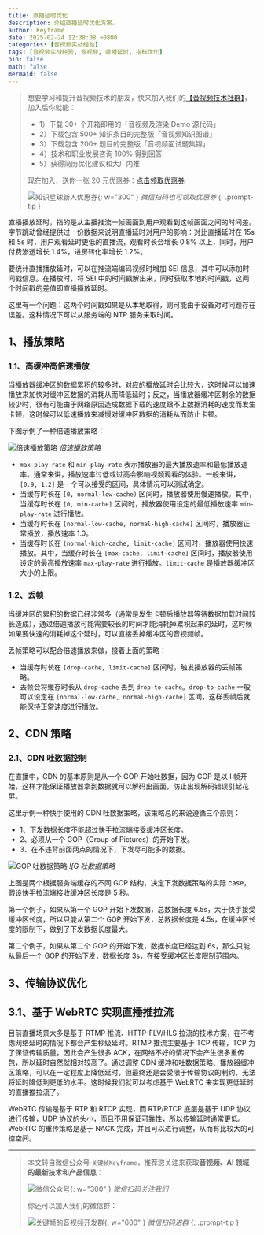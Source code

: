 ```yaml
---
title: 直播延时优化
description: 介绍直播延时优化方案。
author: Keyframe
date: 2025-02-24 12:38:08 +0800
categories: [音视频实战经验]
tags: [音视频实战经验, 音视频, 直播延时, 指标优化]
pin: false
math: false
mermaid: false
---
```


>想要学习和提升音视频技术的朋友，快来加入我们的<a href="https://t.zsxq.com/jRprT" target="_blank" rel="noopener noreferrer">【音视频技术社群】</a>，加入后你就能：
>
>- 1）下载 30+ 个开箱即用的「音视频及渲染 Demo 源代码」
>- 2）下载包含 500+ 知识条目的完整版「音视频知识图谱」
>- 3）下载包含 200+ 题目的完整版「音视频面试题集锦」
>- 4）技术和职业发展咨询 100% 得到回答
>- 5）获得简历优化建议和大厂内推
>  
>现在加入，送你一张 20 元优惠券：<a href="https://t.zsxq.com/jRprT" target="_blank" rel="noopener noreferrer">点击领取优惠券</a>
>
>![知识星球新人优惠券](assets/img/keyframe-zsxq-coupon.png){: w="300" }
>_微信扫码也可领取优惠券_
{: .prompt-tip }

<!--  

[字节音视频技术沙龙](https://live.juejin.cn/4354/remedia "字节音视频技术沙龙") 

字节直播延时优化：

- 自研低延迟协议
- 信令优化
- 缓冲区抗抖动优化
- 抗丢包优化
- 视频帧补偿
- 音视频同步优化
- CDN 低延迟调度
- RTC 场景调优

-->


直播播放延时，指的是从主播推流一帧画面到用户观看到这帧画面之间的时间差。字节跳动曾经提供过一份数据来说明直播延时对用户的影响：对比直播延时在 15s 和 5s 时，用户观看延时更低的直播流，观看时长会增长 0.8% 以上，同时，用户付费渗透增长 1.4%，进房转化率增长 1.2%。

要统计直播播放延时，可以在推流端编码视频时增加 SEI 信息，其中可以添加时间戳信息。在播放时，将 SEI 中的时间戳解出来，同时获取本地的时间戳，这两个时间戳的差值即直播播放延时。

这里有一个问题：这两个时间戳如果是从本地取得，则可能由于设备对时问题存在误差。这种情况下可以从服务端的 NTP 服务来取时间。



##  1、播放策略

### 1.1、高缓冲高倍速播放

当播放器缓冲区的数据累积的较多时，对应的播放延时会比较大，这时候可以加速播放来加快对缓冲区数据的消耗从而降低延时；反之，当播放器缓冲区剩余的数据较少时，很有可能由于网络原因造成数据下载的速度跟不上数据消耗的速度而发生卡顿，这时候可以低速播放来减慢对缓冲区数据的消耗从而防止卡顿。

下图示例了一种倍速播放策略：

![倍速播放策略](assets/resource/av-experience/player-dynamic-buffer-1.png)
_倍速播放策略_

- `max-play-rate` 和 `min-play-rate` 表示播放器的最大播放速率和最低播放速率。通常来讲，播放速率过低或过高会影响视频观看的体验。一般来讲，`[0.9, 1.2]` 是一个可以接受的区间，具体情况可以测试确定。
- 当缓存时长在 `[0, normal-low-cache)` 区间时，播放器使用慢速播放。其中，当缓存时长在 `[0, min-cache]` 区间时，播放器使用设定的最低播放速率 `min-play-rate` 进行播放。
- 当缓存时长在 `[normal-low-cache, normal-high-cache]` 区间时，播放器正常播放，播放速率 1.0。
- 当缓存时长在 `(normal-high-cache, limit-cache]` 区间时，播放器使用快速播放。其中，当缓存时长在 `[max-cache, limit-cache]` 区间时，播放器使用设定的最高播放速率 `max-play-rate` 进行播放。`limit-cache` 是播放器缓冲区大小的上限。


### 1.2、丢帧


当缓冲区的累积的数据已经非常多（通常是发生卡顿后播放器等待数据加载时间较长造成），通过倍速播放可能需要较长的时间才能消耗掉累积起来的延时，这时候如果要快速的消耗掉这个延时，可以直接丢掉缓冲区的音视频帧。

丢帧策略可以配合倍速播放来做，接着上面的策略：

- 当缓存时长在 `[drop-cache, limit-cache]` 区间时，触发播放器的丢帧策略。
- 丢帧会将缓存时长从 `drop-cache` 丢到 `drop-to-cache`。`drop-to-cache` 一般可以设定在 `[normal-low-cache, normal-high-cache]` 区间，这样丢帧后就能保持正常速度进行播放。


## 2、CDN 策略

### 2.1、CDN 吐数据控制

在直播中，CDN 的基本原则是从一个 GOP 开始吐数据，因为 GOP 是以 I 帧开始，这样才能保证播放器拿到数据就可以解码出画面，防止出现解码错误引起花屏。

这里示例一种快手使用的 CDN 吐数据策略，该策略总的来说遵循三个原则：

- 1、下发数据长度不能超过快手拉流端接受缓冲区长度。
- 2、必须从一个 GOP（Group of Pictures）的开始下发。
- 3、在不违背前面两点的情况下，下发尽可能多的数据。

![GOP 吐数据策略](assets/resource/av-experience/player-dynamic-buffer-2.png)
_![G 吐数据策略_

上图是两个根据服务端缓存的不同 GOP 结构，决定下发数据策略的实际 case，假设快手拉流端接收缓冲区长度是 5 秒。


第一个例子，如果从第一个 GOP 开始下发数据，总数据长度 6.5s，大于快手接受缓冲区长度，所以只能从第二个 GOP 开始下发，总数据长度是 4.5s，在缓冲区长度的限制下，做到了下发数据长度最大。


第二个例子，如果从第二个 GOP 的开始下发，数据长度已经达到 6s，那么只能从最后一个 GOP 的开始下发，数据长度 3s，在接受缓冲区长度限制范围内。



<!-- 
参考：

- [动态缓冲策略](player-dynamic-buffer.md) 
-->


## 3、传输协议优化


## 3.1、基于 WebRTC 实现直播推拉流

目前直播场景大多是基于 RTMP 推流、HTTP-FLV/HLS 拉流的技术方案，在不考虑网络延时的情况下都会产生秒级延时。RTMP 推流主要基于 TCP 传输，TCP 为了保证传输质量，因此会产生很多 ACK，在网络不好的情况下会产生很多重传包，所以延时自然就相对较高了。通过调整 CDN 缓冲和吐数据策略、播放器缓冲区策略，可以在一定程度上降低延时，但最终还是会受限于传输协议的制约，无法将延时降低到更低的水平。这时候我们就可以考虑基于 WebRTC 来实现更低延时的直播推拉流了。

WebRTC 传输是基于 RTP 和 RTCP 实现，而 RTP/RTCP 底层是基于 UDP 协议进行传输，UDP 协议的头小，而且不用保证可靠性，所以传输延时通常更低。WebRTC 的重传策略是基于 NACK 完成，并且可以进行调整，从而有比较大的可控空间。













---

> 本文转自微信公众号 `关键帧Keyframe`，推荐您关注来获取**音视频、AI 领域的最新技术和产品信息**：
>
>![微信公众号](assets/img/keyframe-mp.jpg){: w="300" }
>_微信扫码关注我们_
>
>你还可以加入我们的微信群：
>
>![关键帧的音视频开发群](assets/img/av-wechat-group.jpg){: w="600" }
>_微信扫码进群_
{: .prompt-tip }

